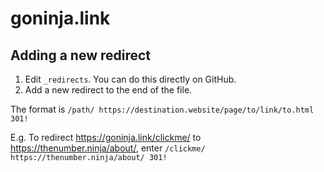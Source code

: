 # goninja.link

## Adding a new redirect
1. Edit `_redirects`. You can do this directly on GitHub.
2. Add a new redirect to the end of the file.

The format is `/path/ https://destination.website/page/to/link/to.html 301!`

E.g. To redirect https://goninja.link/clickme/ to https://thenumber.ninja/about/, enter `/clickme/ https://thenumber.ninja/about/ 301!`
